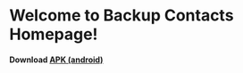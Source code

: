 # Welcome to Backup Contacts Homepage!

#### Download <a href="test.com" class="fork">APK (android)</a>
